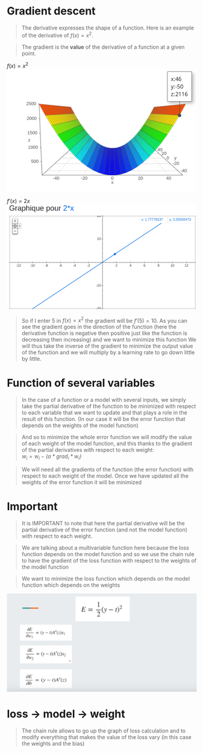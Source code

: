 # Gradient descent

> The derivative expresses the shape of a function. Here is an example of the derivative of $f(x) = x^2$.

> The gradient is the **value** of the derivative of a function at a given point.


$f(x) = x^2$
![x2](img/x2.png)

$f'(x) = 2x$
![y_2x](img/y_2x.png)

> So if I enter 5 in $f(x) = x^2$ the gradient will be $f'(5) = 10$.
> As you can see the gradient goes in the direction of the function (here the derivative function is negative then positive just like the function is decreasing then increasing) and we want to minimize this function
> We will thus take the inverse of the gradient to minimize the output value of the function and we will multiply by a learning rate to go down little by little.

# Function of several variables

> In the case of a function or a model with several inputs, we simply take the partial derivative of the function to be minimized with respect to each variable that we want to update and that plays a role in the result of this function.
> (In our case it will be the error function that depends on the weights of the model function)


> And so to minimize the whole error function we will modify the value of each weight of the model function, and this thanks to the gradient of the partial derivatives with respect to each weight:  
> *$w_i = w_i - (a * grad_i * w_i )$*

> We will need all the gradients of the function (the error function) with respect to each weight of the model.
> Once we have updated all the weights of the error function it will be minimized

 # Important 

> It is IMPORTANT to note that here the partial derivative will be the partial derivative of the error function (and not the model function) with respect to each weight. 

> We are talking about a multivariable function here because the loss function depends on the model function and so we use the chain rule to have the gradient of the loss function with respect to the weights of the model function

> We want to minimize the loss function which depends on the model function which depends on the weights

![chain](img/chain.png)
# loss -> model -> weight

> The chain rule allows to go up the graph of loss calculation and to modify everything that makes the value of the loss vary (in this case the weights and the bias) 